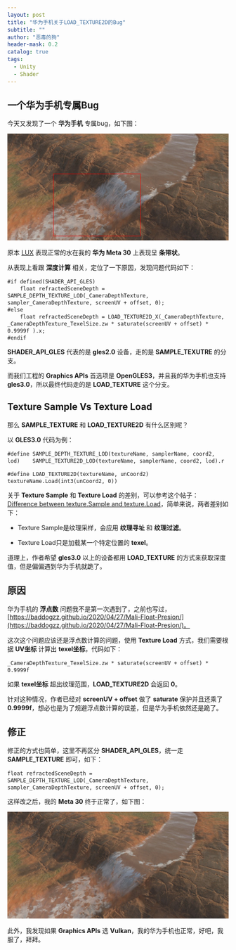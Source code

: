 ```yaml
---
layout: post
title: "华为手机关于LOAD_TEXTURE2D的Bug"
subtitle: ""
author: "恶毒的狗"
header-mask: 0.2
catalog: true
tags:
  - Unity
  - Shader
---
```


## 一个华为手机专属Bug

今天又发现了一个 **华为手机** 专属bug，如下图：

![](/img/hw-loadx-bug/screenshot1.jpg)

原本 [LUX](https://assetstore.unity.com/packages/vfx/shaders/lux-urp-essentials-150355?aid=1101l85Tr) 表现正常的水在我的 **华为 Meta 30** 上表现呈 **条带状**。

从表现上看跟 **深度计算** 相关，定位了一下原因，发现问题代码如下：

```
#if defined(SHADER_API_GLES)
    float refractedSceneDepth = SAMPLE_DEPTH_TEXTURE_LOD(_CameraDepthTexture, sampler_CameraDepthTexture, screenUV + offset, 0);
#else
    float refractedSceneDepth = LOAD_TEXTURE2D_X(_CameraDepthTexture, _CameraDepthTexture_TexelSize.zw * saturate(screenUV + offset) * 0.9999f ).x;
#endif
```

**SHADER_API_GLES** 代表的是 **gles2.0** 设备，走的是 **SAMPLE_TEXUTRE** 的分支。

而我们工程的 **Graphics APIs** 首选项是 **OpenGLES3**，并且我的华为手机也支持 **gles3.0**，所以最终代码走的是 **LOAD_TEXTURE** 这个分支。

## Texture Sample Vs Texture Load

那么 **SAMPLE_TEXTURE** 和 **LOAD_TEXTURE2D** 有什么区别呢？

以 **GLES3.0** 代码为例：

```
#define SAMPLE_DEPTH_TEXTURE_LOD(textureName, samplerName, coord2, lod)    SAMPLE_TEXTURE2D_LOD(textureName, samplerName, coord2, lod).r
```

```
#define LOAD_TEXTURE2D(textureName, unCoord2)    textureName.Load(int3(unCoord2, 0))
```

关于 **Texture Sample** 和 **Texture Load** 的差别，可以参考这个帖子：[Difference between texture.Sample and texture.Load](https://gamedev.stackexchange.com/questions/65845/difference-between-texture-load-and-texture-sample-methods-in-directx/65853)，简单来说，两者差别如下：

+ Texture Sample是纹理采样，会应用 **纹理寻址** 和 **纹理过滤**。

+ Texture Load只是加载某一个特定位置的 **texel**。

道理上，作者希望 **gles3.0** 以上的设备都用 **LOAD_TEXTURE** 的方式来获取深度值，但是偏偏遇到华为手机就跪了。

## 原因

华为手机的 **浮点数** 问题我不是第一次遇到了，之前也写过，[https://baddogzz.github.io/2020/04/27/Mali-Float-Presion/](https://baddogzz.github.io/2020/04/27/Mali-Float-Presion/)。

这次这个问题应该还是浮点数计算的问题，使用 **Texture Load** 方式，我们需要根据 **UV坐标** 计算出 **texel坐标**，代码如下：

```
_CameraDepthTexture_TexelSize.zw * saturate(screenUV + offset) * 0.9999f
```

如果 **texel坐标** 超出纹理范围，**LOAD_TEXTURE2D** 会返回 **0**。

针对这种情况，作者已经对 **screenUV + offset** 做了 **saturate** 保护并且还乘了 **0.9999f**，想必也是为了规避浮点数计算的误差，但是华为手机依然还是跪了。

## 修正

修正的方式也简单，这里不再区分 **SHADER_API_GLES**，统一走 **SAMPLE_TEXTURE** 即可，如下：

```
float refractedSceneDepth = SAMPLE_DEPTH_TEXTURE_LOD(_CameraDepthTexture, sampler_CameraDepthTexture, screenUV + offset, 0);
```

这样改之后，我的 **Meta 30** 终于正常了，如下图：

![](/img/hw-loadx-bug/screenshot2.jpg)

此外，我发现如果 **Graphics APIs** 选 **Vulkan**，我的华为手机也正常，好吧，我服了，拜拜。


























































































































































































































































